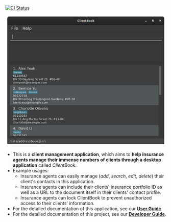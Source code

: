 [![CI Status](https://github.com/se-edu/addressbook-level3/workflows/Java%20CI/badge.svg)](https://github.com/AY2021S2-CS2103T-W15-2/tp/actions)

![Ui](docs/images/Ui.png)

* This is a **client management application**, which aims to **help insurance agents manage their immense numbers of clients through a desktop application** called _ClientBook_.
* Example usages:
  * Insurance agents can easily manage (_add_, _search_, _edit_, _delete_) their client's contacts in this application.
  * Insurance agents can include their clients' insurance portfolio ID as well as a URL to the document itself in their clients' contact profile.
  * Insurance agents can lock ClientBook to prevent unauthorized access to their clients' information.
* For the detailed documentation of this application, see our **[User Guide](https://ay2021s2-cs2103t-w15-2.github.io/tp/UserGuide.html)**.
* For the detailed documentation of this project, see our **[Developer Guide](https://ay2021s2-cs2103t-w15-2.github.io/tp/DeveloperGuide.html)**.


